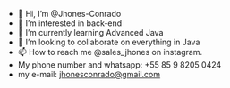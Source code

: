 - 👋 Hi, I’m @Jhones-Conrado
- 👀 I’m interested in back-end
- 🌱 I’m currently learning Advanced Java
- 💞️ I’m looking to collaborate on everything in Java
- 📫 How to reach me @sales_jhones on instagram.
- My phone number and whatsapp: +55 85 9 8205 0424
- my e-mail: jhonesconrado@gmail.com

<!---
Jhones-Conrado/Jhones-Conrado is a ✨ special ✨ repository because its `README.md` (this file) appears on your GitHub profile.
You can click the Preview link to take a look at your changes.
--->
